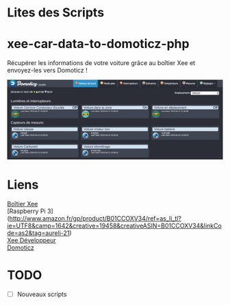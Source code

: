 # Lites des Scripts

#

#

# xee-car-data-to-domoticz-php

Récupérer les informations de votre voiture grâce au boîtier Xee et envoyez-les vers Domoticz !

![Preview img](xee-car-data-to-domoticz-php/screen/cap_domoticz.png)

# Liens
[Boîtier Xee](http://www.amazon.fr/gp/product/B01AIE4CHE/ref=as_li_tl?ie=UTF8&camp=1642&creative=6746&creativeASIN=B01AIE4CHE&linkCode=as2&tag=aureli-21)<br />
[Raspberry Pi 3] (http://www.amazon.fr/gp/product/B01CCOXV34/ref=as_li_tl?ie=UTF8&camp=1642&creative=19458&creativeASIN=B01CCOXV34&linkCode=as2&tag=aureli-21)<br />
[Xee Développeur](https://developer.xee.com/)<br />
[Domoticz](https://domoticz.com/)<br />

# TODO
- [ ] Nouveaux scripts

